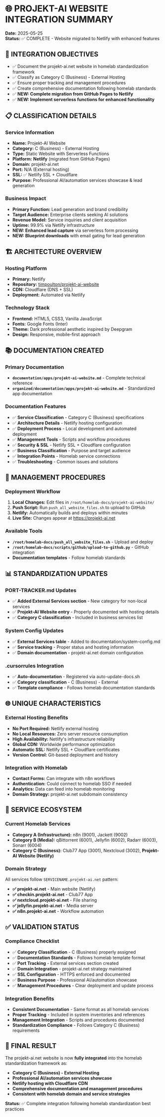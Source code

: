 # 🌐 PROJEKT-AI WEBSITE INTEGRATION SUMMARY

**Date:** 2025-05-25  
**Status:** ✅ COMPLETE - Website migrated to Netlify with enhanced features

## 🎯 INTEGRATION OBJECTIVES
- ✅ Document the projekt-ai.net website in homelab standardization framework
- ✅ Classify as Category C (Business) - External Hosting  
- ✅ Ensure proper tracking and management procedures
- ✅ Create comprehensive documentation following homelab standards
- ✅ **NEW: Complete migration from GitHub Pages to Netlify**
- ✅ **NEW: Implement serverless functions for enhanced functionality**

## 📋 CLASSIFICATION DETAILS

### Service Information
- **Name:** Projekt-AI Website
- **Category:** C (Business) - External Hosting
- **Type:** Static Website with Serverless Functions
- **Platform:** **Netlify** (migrated from GitHub Pages)
- **Domain:** projekt-ai.net
- **Port:** N/A (External hosting)
- **SSL:** ✅ Netlify SSL + Cloudflare
- **Purpose:** Professional AI/automation services showcase & lead generation

### Business Impact
- **Primary Function:** Lead generation and brand credibility
- **Target Audience:** Enterprise clients seeking AI solutions
- **Revenue Model:** Service inquiries and client acquisition
- **Uptime:** 99.9% via Netlify infrastructure
- **NEW: Enhanced lead capture** via serverless form processing
- **NEW: Blueprint downloads** with email gating for lead generation

## 🏗️ ARCHITECTURE OVERVIEW

### Hosting Platform
- **Primary:** Netlify
- **Repository:** [timpoulton/projekt-ai-website](https://github.com/timpoulton/projekt-ai-website)
- **CDN:** Cloudflare (DNS + SSL)
- **Deployment:** Automated via Netlify

### Technology Stack
- **Frontend:** HTML5, CSS3, Vanilla JavaScript
- **Fonts:** Google Fonts (Inter)
- **Theme:** Dark professional aesthetic inspired by Deepgram
- **Design:** Responsive, mobile-first approach

## 📚 DOCUMENTATION CREATED

### Primary Documentation
- **`documentation/apps/projekt-ai-website.md`** - Complete technical reference
- **`organized/documentation/apps/projekt-ai-website.md`** - Standardized app documentation

### Documentation Features
- ✅ **Service Classification** - Category C (Business) specifications
- ✅ **Architecture Details** - Netlify hosting configuration
- ✅ **Deployment Process** - Local development and automated deployment
- ✅ **Management Tools** - Scripts and workflow procedures
- ✅ **Security & SSL** - Netlify SSL + Cloudflare configuration
- ✅ **Business Classification** - Purpose and target audience
- ✅ **Integration Points** - Homelab service connections
- ✅ **Troubleshooting** - Common issues and solutions

## 🔧 MANAGEMENT PROCEDURES

### Deployment Workflow
1. **Local Changes:** Edit files in `/root/homelab-docs/projekt-ai-website/`
2. **Push Script:** Run `push_all_website_files.sh` to upload to GitHub
3. **Netlify:** Automatically builds and deploys within minutes
4. **Live Site:** Changes appear at https://projekt-ai.net

### Available Tools
- **`/root/homelab-docs/push_all_website_files.sh`** - Upload and deploy
- **`/root/homelab-docs/scripts/github/upload-to-github.py`** - GitHub integration
- **Documentation templates** - Follow homelab standards

## 📊 STANDARDIZATION UPDATES

### PORT-TRACKER.md Updates
- ✅ **Added External Services section** - New category for non-local services
- ✅ **Projekt-AI Website entry** - Properly documented with hosting details
- ✅ **Category C classification** - Included in business services list

### System Config Updates  
- ✅ **External Services table** - Added to documentation/system-config.md
- ✅ **Service tracking** - Proper status and hosting information
- ✅ **Domain documentation** - projekt-ai.net domain configuration

### .cursorrules Integration
- ✅ **Auto-documentation** - Registered via auto-update-docs.sh
- ✅ **Category classification** - C (Business) - External
- ✅ **Template compliance** - Follows homelab documentation standards

## 🌐 UNIQUE CHARACTERISTICS

### External Hosting Benefits
- **No Port Required:** Netlify external hosting
- **No Local Resources:** Zero server resource consumption  
- **High Availability:** Netlify's infrastructure reliability
- **Global CDN:** Worldwide performance optimization
- **Automatic SSL:** Netlify SSL + Cloudflare certificates
- **Version Control:** Git-based deployment and history

### Integration with Homelab
- **Contact Forms:** Can integrate with n8n workflows
- **Authentication:** Could connect to homelab SSO if needed
- **Analytics:** Data can feed into homelab monitoring
- **Domain Strategy:** projekt-ai.net subdomain consistency

## 🔗 SERVICE ECOSYSTEM

### Current Homelab Services
- **Category A (Infrastructure):** n8n (9001), Jackett (9002)
- **Category B (Media):** qBittorrent (6001), Jellyfin (6002), Radarr (6003), Sonarr (6004)  
- **Category C (Business):** Club77 App (3001), Nextcloud (3002), **Projekt-AI Website (Netlify)**

### Domain Strategy
All services follow `SERVICENAME.projekt-ai.net` pattern:
- **✅ projekt-ai.net** - Main website (Netlify)
- **✅ checkin.projekt-ai.net** - Club77 App  
- **✅ nextcloud.projekt-ai.net** - File sharing
- **✅ jellyfin.projekt-ai.net** - Media server
- **✅ n8n.projekt-ai.net** - Workflow automation

## ✅ VALIDATION STATUS

### Compliance Checklist
- ✅ **Category Classification** - C (Business) properly assigned
- ✅ **Documentation Standards** - Follows homelab template format
- ✅ **Port Tracking** - External services section created
- ✅ **Domain Integration** - projekt-ai.net strategy maintained
- ✅ **SSL Configuration** - HTTPS enforced and documented
- ✅ **Business Purpose** - Professional AI/automation showcase
- ✅ **Management Procedures** - Clear deployment and update process

### Integration Benefits
- **Consistent Documentation** - Same format as all homelab services
- **Proper Tracking** - Included in system inventories and references
- **Management Integration** - Scripts and procedures documented
- **Standardization Compliance** - Follows Category C (Business) requirements

## 🎯 FINAL RESULT

The projekt-ai.net website is now **fully integrated** into the homelab standardization framework as:

- **Category C (Business) - External Hosting**
- **Professional AI/automation services showcase**  
- **Netlify hosting with Cloudflare CDN**
- **Comprehensive documentation and management procedures**
- **Consistent with homelab domain and service strategies**

**Status:** ✅ Complete integration following homelab standardization best practices 